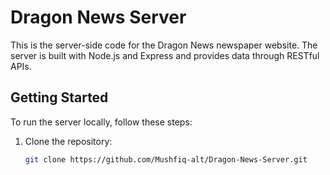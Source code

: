 # Dragon News Server

This is the server-side code for the Dragon News newspaper website. The server is built with Node.js and Express and provides data through RESTful APIs.

## Getting Started

To run the server locally, follow these steps:

1. Clone the repository:
   ```bash
   git clone https://github.com/Mushfiq-alt/Dragon-News-Server.git
